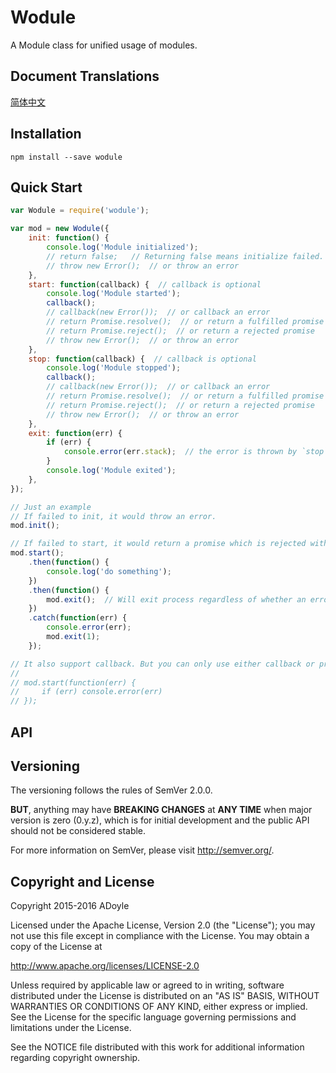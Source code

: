 # Wodule

A Module class for unified usage of modules.

## Document Translations

[简体中文](./doc/README.zh-Hans.md)

## Installation

`npm install --save wodule`

## Quick Start

```js
var Wodule = require('wodule');

var mod = new Wodule({
    init: function() {
        console.log('Module initialized');
        // return false;   // Returning false means initialize failed.
        // throw new Error();  // or throw an error
    },
    start: function(callback) {  // callback is optional
        console.log('Module started');
        callback();
        // callback(new Error());  // or callback an error
        // return Promise.resolve();  // or return a fulfilled promise
        // return Promise.reject();  // or return a rejected promise
        // throw new Error();  // or throw an error
    },
    stop: function(callback) {  // callback is optional
        console.log('Module stopped');
        callback();
        // callback(new Error());  // or callback an error
        // return Promise.resolve();  // or return a fulfilled promise
        // return Promise.reject();  // or return a rejected promise
        // throw new Error();  // or throw an error
    },
    exit: function(err) {
        if (err) {
            console.error(err.stack);  // the error is thrown by `stop` function
        }
        console.log('Module exited');
    },
});

// Just an example
// If failed to init, it would throw an error.
mod.init();

// If failed to start, it would return a promise which is rejected with an error.
mod.start();
    .then(function() {
        console.log('do something');
    })
    .then(function() {
        mod.exit();  // Will exit process regardless of whether an error occurred during stop and exit.
    })
    .catch(function(err) {
        console.error(err);
        mod.exit(1);
    });

// It also support callback. But you can only use either callback or promise.
//
// mod.start(function(err) {
//     if (err) console.error(err)
// });
```

## API


## Versioning

The versioning follows the rules of SemVer 2.0.0.

**BUT**, anything may have **BREAKING CHANGES** at **ANY TIME** when major version is zero (0.y.z), which is for initial development and the public API should not be considered stable.

For more information on SemVer, please visit http://semver.org/.

## Copyright and License

Copyright 2015-2016 ADoyle

Licensed under the Apache License, Version 2.0 (the "License"); you may not use this file except in compliance with the License.
You may obtain a copy of the License at

   http://www.apache.org/licenses/LICENSE-2.0

Unless required by applicable law or agreed to in writing, software distributed under the License is distributed on an "AS IS" BASIS, WITHOUT WARRANTIES OR CONDITIONS OF ANY KIND, either express or implied.
See the License for the specific language governing permissions and limitations under the License.

See the NOTICE file distributed with this work for additional information regarding copyright ownership.

